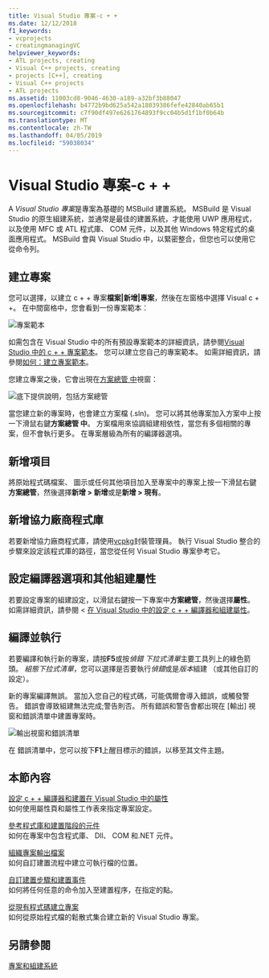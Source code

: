 ```yaml
---
title: Visual Studio 專案-c + +
ms.date: 12/12/2018
f1_keywords:
- vcprojects
- creatingmanagingVC
helpviewer_keywords:
- ATL projects, creating
- Visual C++ projects, creating
- projects [C++], creating
- Visual C++ projects
- ATL projects
ms.assetid: 11003cd8-9046-4630-a189-a32bf3b88047
ms.openlocfilehash: b4772b9bd625a542a18039386fefe42840ab65b1
ms.sourcegitcommit: c7f90df497e6261764893f9cc04b5d1f1bf0b64b
ms.translationtype: MT
ms.contentlocale: zh-TW
ms.lasthandoff: 04/05/2019
ms.locfileid: "59038034"
---
```

# <a name="visual-studio-projects---c"></a>Visual Studio 專案-c + +

A *Visual Studio 專案*是專案為基礎的 MSBuild 建置系統。 MSBuild 是 Visual Studio 的原生組建系統，並通常是最佳的建置系統，才能使用 UWP 應用程式，以及使用 MFC 或 ATL 程式庫、 COM 元件，以及其他 Windows 特定程式的桌面應用程式。 MSBuild 會與 Visual Studio 中，以緊密整合，但您也可以使用它從命令列。 

## <a name="create-a-project"></a>建立專案

您可以選擇，以建立 c + + 專案**檔案&#124;新增&#124;專案**，然後在左窗格中選擇 Visual c + +。 在中間窗格中，您會看到一份專案範本： 

   ![專案範本](../overview/media/vs2017-new-project.png "Visual Studio 2017 [新增專案] 對話方塊")

如需包含在 Visual Studio 中的所有預設專案範本的詳細資訊，請參閱[Visual Studio 中的 c + + 專案範本](reference/visual-cpp-project-types.md)。 您可以建立您自己的專案範本。 如需詳細資訊，請參閱[如何：建立專案範本](/visualstudio/ide/how-to-create-project-templates)。

您建立專案之後，它會出現在[方案總管 中](/visualstudio/ide/solutions-and-projects-in-visual-studio)視窗：

   ![底下提供說明，包括方案總管](media/mathlibrary-solution-explorer-153.png)

當您建立新的專案時，也會建立方案檔 (.sln)。 您可以將其他專案加入方案中上按一下滑鼠右鍵**方案總管 中**。 方案檔用來協調組建相依性，當您有多個相關的專案，但不會執行更多。 在專案層級為所有的編譯器選項。

## <a name="add-items"></a>新增項目

將原始程式碼檔案、 圖示或任何其他項目加入至專案中的專案上按一下滑鼠右鍵**方案總管**，然後選擇**新增 > 新增**或是**新增 > 現有**。

## <a name="add-third-party-libraries"></a>新增協力廠商程式庫

若要新增協力廠商程式庫，請使用[vcpkg](vcpkg.md)封裝管理員。 執行 Visual Studio 整合的步驟來設定該程式庫的路徑，當您從任何 Visual Studio 專案參考它。 

## <a name="set-compiler-options-and-other-build-properties"></a>設定編譯器選項和其他組建屬性

若要設定專案的組建設定，以滑鼠右鍵按一下專案中**方案總管**，然後選擇**屬性**。 如需詳細資訊，請參閱 <<c0> [ 在 Visual Studio 中的設定 c + + 編譯器和組建屬性](working-with-project-properties.md)。

## <a name="compile-and-run"></a>編譯並執行

若要編譯和執行新的專案，請按**F5**或按*偵錯 下拉式清單*主要工具列上的綠色箭頭。 *組態下拉式清單*，您可以選擇是否要執行*偵錯*或是*版本*組建 （或其他自訂的設定）。

新的專案編譯無誤。 當加入您自己的程式碼，可能偶爾會導入錯誤，或觸發警告。 錯誤會導致組建無法完成;警告則否。 所有錯誤和警告會都出現在 [輸出] 視窗和錯誤清單中建置專案時。 

   ![輸出視窗和錯誤清單](../overview/media/vs2017-output-error-list.png)

在 錯誤清單中，您可以按下**F1**上醒目標示的錯誤，以移至其文件主題。

## <a name="in-this-section"></a>本節內容

[設定 c + + 編譯器和建置在 Visual Studio 中的屬性](working-with-project-properties.md)<br/>
如何使用屬性頁和屬性工作表來指定專案設定。

[參考程式庫和建置階段的元件](adding-references-in-visual-cpp-projects.md)<br/>
如何在專案中包含程式庫、 Dll、 COM 和.NET 元件。
 
[組織專案輸出檔案](how-to-organize-project-output-files-for-builds.md)<br/>
如何自訂建置流程中建立可執行檔的位置。

[自訂建置步驟和建置事件](understanding-custom-build-steps-and-build-events.md)<br/>
如何將任何任意的命令加入至建置程序，在指定的點。

[從現有程式碼建立專案](how-to-create-a-cpp-project-from-existing-code.md)<br/>
如何從原始程式檔的鬆散式集合建立新的 Visual Studio 專案。

## <a name="see-also"></a>另請參閱

[專案和組建系統](projects-and-build-systems-cpp.md)<br>
